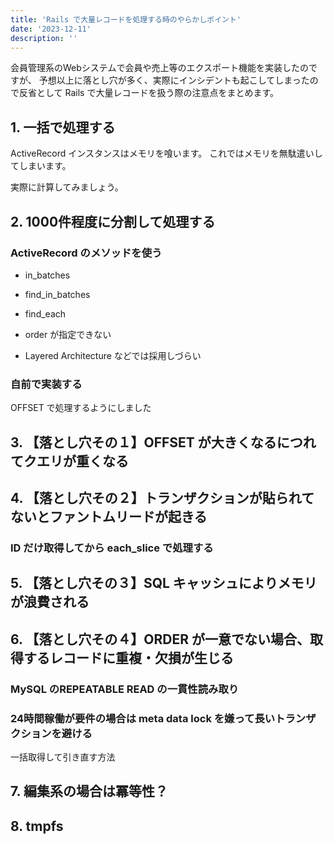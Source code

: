 ```yaml
---
title: 'Rails で大量レコードを処理する時のやらかしポイント'
date: '2023-12-11'
description: ''
---
```


会員管理系のWebシステムで会員や売上等のエクスポート機能を実装したのですが、
予想以上に落とし穴が多く、実際にインシデントも起こしてしまったので反省として Rails で大量レコードを扱う際の注意点をまとめます。

## 1. 一括で処理する

ActiveRecord インスタンスはメモリを喰います。
これではメモリを無駄遣いしてしまいます。

実際に計算してみましょう。

## 2. 1000件程度に分割して処理する

### ActiveRecord のメソッドを使う

- in_batches
- find_in_batches
- find_each

- order が指定できない
- Layered Architecture などでは採用しづらい

### 自前で実装する

OFFSET で処理するようにしました

## 3. 【落とし穴その１】OFFSET が大きくなるにつれてクエリが重くなる

## 4. 【落とし穴その２】トランザクションが貼られてないとファントムリードが起きる

### ID だけ取得してから each_slice で処理する

## 5. 【落とし穴その３】SQL キャッシュによりメモリが浪費される

## 6. 【落とし穴その４】ORDER が一意でない場合、取得するレコードに重複・欠損が生じる

### MySQL のREPEATABLE READ の一貫性読み取り

### 24時間稼働が要件の場合は meta data lock を嫌って長いトランザクションを避ける

一括取得して引き直す方法

## 7. 編集系の場合は冪等性？

## 8. tmpfs
